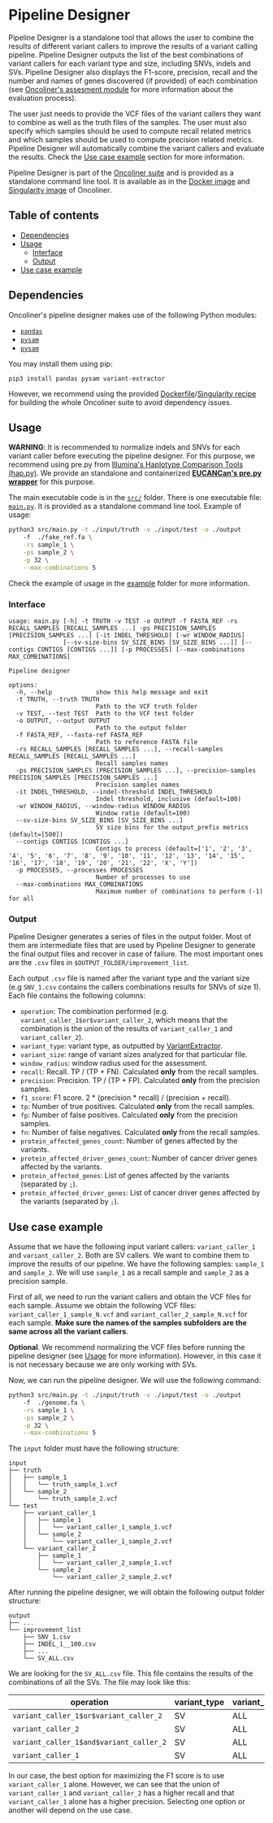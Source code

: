 # Pipeline Designer<!-- omit in toc -->

Pipeline Designer is a standalone tool that allows the user to combine the results of different variant callers to improve the results of a variant calling pipeline. Pipeline Designer outputs the list of the best combinations of variant callers for each variant type and size, including SNVs, indels and SVs. Pipeline Designer also displays the F1-score, precision, recall and the number and names of genes discovered (if provided) of each combination (see [Oncoliner's assesment module](../../modules/oncoliner_assesment/) for more information about the evaluation process).

The user just needs to provide the VCF files of the variant callers they want to combine as well as the truth files of the samples. The user must also specify which samples should be used to compute recall related metrics and which samples should be used to compute precision related metrics. Pipeline Designer will automatically combine the variant callers and evaluate the results. Check the [Use case example](#use-case-example) section for more information.

Pipeline Designer is part of the [Oncoliner suite](../../README.md) and is provided as a standalone command line tool. It is available as in the [Docker image](../../Dockerfile) and [Singularity image](../../singularity.def) of Oncoliner.

## Table of contents<!-- omit in toc -->
- [Dependencies](#dependencies)
- [Usage](#usage)
  - [Interface](#interface)
  - [Output](#output)
- [Use case example](#use-case-example)


## Dependencies
Oncoliner's pipeline designer makes use of the following Python modules:
* [`pandas`](https://pandas.pydata.org/)
* [`pysam`](https://github.com/pysam-developers/pysam)
* [`pysam`](https://github.com/pysam-developers/pysam)

You may install them using pip:
```
pip3 install pandas pysam variant-extractor
```

However, we recommend using the provided [Dockerfile](../../Dockerfile)/[Singularity recipe](../../singularity.def) for building the whole Oncoliner suite to avoid dependency issues.

## Usage

**WARNING**: It is recommended to normalize indels and SNVs for each variant caller before executing the pipeline designer. For this purpose, we recommend using pre.py from [Illumina's Haplotype Comparison Tools (hap.py)](https://github.com/Illumina/hap.py). We provide an standalone and containerized **[EUCANCan's pre.py wrapper](https://github.com/EUCANCan/prepy-wrapper)** for this purpose.

The main executable code is in the [`src/`](/src/) folder. There is one executable file: [`main.py`](/src/main.py). It is provided as a standalone command line tool. Example of usage:

```bash
python3 src/main.py -t ./input/truth -v ./input/test -o ./output
    -f  ./fake_ref.fa \
    -rs sample_1 \
    -ps sample_2 \
    -p 32 \
    --max-combinations 5
```

Check the example of usage in the [example](./example/) folder for more information.

### Interface
```
usage: main.py [-h] -t TRUTH -v TEST -o OUTPUT -f FASTA_REF -rs RECALL_SAMPLES [RECALL_SAMPLES ...] -ps PRECISION_SAMPLES [PRECISION_SAMPLES ...] [-it INDEL_THRESHOLD] [-wr WINDOW_RADIUS]
               [--sv-size-bins SV_SIZE_BINS [SV_SIZE_BINS ...]] [--contigs CONTIGS [CONTIGS ...]] [-p PROCESSES] [--max-combinations MAX_COMBINATIONS]

Pipeline designer

options:
  -h, --help            show this help message and exit
  -t TRUTH, --truth TRUTH
                        Path to the VCF truth folder
  -v TEST, --test TEST  Path to the VCF test folder
  -o OUTPUT, --output OUTPUT
                        Path to the output folder
  -f FASTA_REF, --fasta-ref FASTA_REF
                        Path to reference FASTA file
  -rs RECALL_SAMPLES [RECALL_SAMPLES ...], --recall-samples RECALL_SAMPLES [RECALL_SAMPLES ...]
                        Recall samples names
  -ps PRECISION_SAMPLES [PRECISION_SAMPLES ...], --precision-samples PRECISION_SAMPLES [PRECISION_SAMPLES ...]
                        Precision samples names
  -it INDEL_THRESHOLD, --indel-threshold INDEL_THRESHOLD
                        Indel threshold, inclusive (default=100)
  -wr WINDOW_RADIUS, --window-radius WINDOW_RADIUS
                        Window ratio (default=100)
  --sv-size-bins SV_SIZE_BINS [SV_SIZE_BINS ...]
                        SV size bins for the output_prefix metrics (default=[500])
  --contigs CONTIGS [CONTIGS ...]
                        Contigs to process (default=['1', '2', '3', '4', '5', '6', '7', '8', '9', '10', '11', '12', '13', '14', '15', '16', '17', '18', '19', '20', '21', '22', 'X', 'Y'])
  -p PROCESSES, --processes PROCESSES
                        Number of processes to use
  --max-combinations MAX_COMBINATIONS
                        Maximum number of combinations to perform (-1) for all
```

### Output

Pipeline Designer generates a series of files in the output folder. Most of them are intermediate files that are used by Pipeline Designer to generate the final output files and recover in case of failure. The most important ones are the `.csv` files in `$OUTPUT_FOLDER/improvement_list`.

Each output `.csv` file is named after the variant type and the variant size (e.g `SNV_1.csv` contains the callers combinations results for SNVs of size 1). Each file contains the following columns:

* `operation`: The combination performed (e.g. `variant_caller_1$or$variant_caller_2`, which means that the combination is the union of the results of `variant_caller_1` and `variant_caller_2`).
* `variant_type`: variant type, as outputted by [VariantExtractor](https://github.com/EUCANCan/variant-extractor).
* `variant_size`: range of variant sizes analyzed for that particular file.
* `window_radius`: window radius used for the assessment.
* `recall`: Recall. TP / (TP + FN). Calculated **only** from the recall samples.
* `precision`: Precision. TP / (TP + FP). Calculated **only** from the precision samples.
* `f1_score`: F1 score. 2 * (precision * recall) / (precision + recall).
* `tp`: Number of true positives. Calculated **only** from the recall samples.
* `fp`: Number of false positives. Calculated **only** from the precision samples.
* `fn`: Number of false negatives. Calculated **only** from the recall samples.
* `protein_affected_genes_count`: Number of genes affected by the variants.
* `protein_affected_driver_genes_count`: Number of cancer driver genes affected by the variants.
* `protein_affected_genes`: List of genes affected by the variants (separated by `;`).
* `protein_affected_driver_genes`: List of cancer driver genes affected by the variants (separated by `;`).

## Use case example

Assume that we have the following input variant callers: `variant_caller_1` and `variant_caller_2`. Both are SV callers. We want to combine them to improve the results of our pipeline. We have the following samples: `sample_1` and `sample_2`. We will use `sample_1` as a recall sample and `sample_2` as a precision sample.

First of all, we need to run the variant callers and obtain the VCF files for each sample. Assume we obtain the following VCF files: `variant_caller_1_sample_N.vcf` and `variant_caller_2_sample_N.vcf` for each sample. **Make sure the names of the samples subfolders are the same across all the variant callers**.

**Optional**. We recommend normalizing the VCF files before running the pipeline designer (see [Usage](#usage) for more information). However, in this case it is not necessary because we are only working with SVs.

Now, we can run the pipeline designer. We will use the following command:

```bash
python3 src/main.py -t ./input/truth -v ./input/test -o ./output
    -f  ./genome.fa \
    -rs sample_1 \
    -ps sample_2 \
    -p 32 \
    --max-combinations 5
```

The `input` folder must have the following structure:
```
input
├── truth
│   ├── sample_1
│   │   └── truth_sample_1.vcf
│   └── sample_2
│       └── truth_sample_2.vcf
└── test
    ├── variant_caller_1
    │   ├── sample_1
    │   │   └── variant_caller_1_sample_1.vcf
    │   └── sample_2
    │       └── variant_caller_1_sample_2.vcf
    └── variant_caller_2
        ├── sample_1
        │   └── variant_caller_2_sample_1.vcf
        └── sample_2
            └── variant_caller_2_sample_2.vcf
```

After running the pipeline designer, we will obtain the following output folder structure:
```
output
├── ...
└── improvement_list
    ├── SNV_1.csv
    ├── INDEL_1__100.csv
    ├── ...
    └── SV_ALL.csv
```

We are looking for the `SV_ALL.csv` file. This file contains the results of the combinations of all the SVs. The file may look like this:

| operation                               | variant_type | variant_size | recall | precision | f1_score | ... | num_callers |
| --------------------------------------- | ------------ | ------------ | ------ | --------- | -------- | --- | ----------- |
| `variant_caller_1$or$variant_caller_2`  | SV           | ALL          | 1.00   | 0.50      | 0.67     | ... | 2           |
| `variant_caller_2`                      | SV           | ALL          | 0.67   | 0.50      | 0.57     | ... | 1           |
| `variant_caller_1$and$variant_caller_2` | SV           | ALL          | 0.33   | 1.00      | 0.5      | ... | 2           |
| `variant_caller_1`                      | SV           | ALL          | 0.67   | 1.00      | 0.8      | ... | 1           |


In our case, the best option for maximizing the F1 score is to use `variant_caller_1` alone. However, we can see that the union of `variant_caller_1` and `variant_caller_2` has a higher recall and that `variant_caller_1` alone has a higher precision. Selecting one option or another will depend on the use case.

